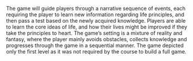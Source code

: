 The game will guide players through a narrative sequence of events, each requiring the player to learn new information regarding life principles, and then pass a test based on the newly acquired knowledge. Players are able to learn the core ideas of life, and how their lives might be improved if they take the principles to heart. The game’s setting is a mixture of reality and fantasy, where the player mainly avoids obstacles, collects knowledge and progresses through the game in a sequential manner. 
The game depicted only the first level as it was not required by the course to build a full game.
